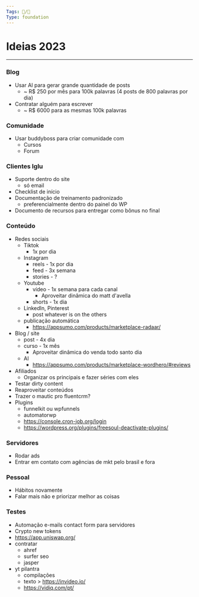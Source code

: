 ```yaml
---
Tags: 🐧/🌿
Type: foundation
---
```


# Ideias 2023
---

### Blog
- Usar AI para gerar grande quantidade de posts
	- ~ R$ 250 por mês para 100k palavras (4 posts de 800 palavras por dia)
- Contratar alguém para escrever
	- ~ R$ 6000 para as mesmas 100k palavras

### Comunidade
- Usar buddyboss para criar comunidade com
	- Cursos
	- Forum


### Clientes Iglu
- Suporte dentro do site
	- só email
- Checklist de início
- Documentação de treinamento padronizado
	- preferencialmente dentro do painel do WP
- Documento de recursos para entregar como bônus no final

### Conteúdo
- Redes sociais
	- Tiktok
		- 1x por dia
	- Instagram
		- reels - 1x por dia
		- feed - 3x semana
		- stories - ?
	- Youtube
		- vídeo - 1x semana para cada canal
			- Aproveitar dinâmica do matt d'avella
		- shorts - 1x dia
	- LinkedIn, Pinterest
		- post whatever is on the others
	- publicação automática
		- https://appsumo.com/products/marketplace-radaar/
- Blog / site
	- post - 4x dia
	- curso - 1x mês
		- Aproveitar dinâmica do venda todo santo dia
	- AI
		- https://appsumo.com/products/marketplace-wordhero/#reviews
- Afiliados
	- Organizar os principais e fazer séries com eles
- Testar dirty content
- Reaproveitar conteúdos
- Trazer o mautic pro fluentcrm?
- Plugins
	- funnelkit ou wpfunnels
	- automatorwp
	- https://console.cron-job.org/login
	- https://wordpress.org/plugins/freesoul-deactivate-plugins/

### Servidores
- Rodar ads
- Entrar em contato com agências de mkt pelo brasil e fora

### Pessoal
- Hábitos novamente
- Falar mais não e priorizar melhor as coisas

### Testes
- Automação e-mails contact form para servidores
- Crypto new tokens
- https://app.uniswap.org/
- contratar
	- ahref
	- surfer seo
	- jasper
- yt pilantra
	- compilações
	- texto > https://invideo.io/
	- https://vidiq.com/pt/